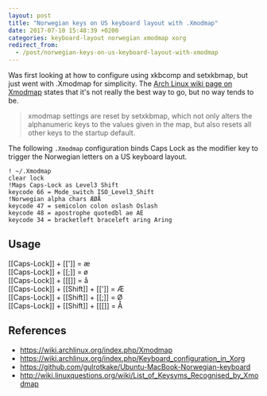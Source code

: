 ```yaml
---
layout: post
title: "Norwegian keys on US keyboard layout with .Xmodmap"
date: 2017-07-10 15:48:39 +0200
categories: keyboard-layout norwegian xmodmap xorg
redirect_from:
  - /post/norwegian-keys-on-us-keyboard-layout-with-xmodmap
---
```


Was first looking at how to configure using xkbcomp and setxkbmap, but just went with .Xmodmap for simplicity. The [Arch Linux wiki page on Xmodmap](https://wiki.archlinux.org/index.php/Xmodmap) states that it's not really the best way to go, but no way tends to be.

> xmodmap settings are reset by setxkbmap, which not only alters the alphanumeric keys to the values given in the map, but also resets all other keys to the startup default.

The following `.Xmodmap` configuration binds Caps Lock as the modifier key to trigger the Norwegian letters on a US keyboard layout.

    ! ~/.Xmodmap
    clear lock
    !Maps Caps-Lock as Level3 Shift
    keycode 66 = Mode_switch ISO_Level3_Shift
    !Norwegian alpha chars ÆØÅ
    keycode 47 = semicolon colon oslash Oslash
    keycode 48 = apostrophe quotedbl ae AE
    keycode 34 = bracketleft braceleft aring Aring

## Usage

[[Caps-Lock]] + [[\']] = æ  
[[Caps-Lock]] + [[;]] = ø  
[[Caps-Lock]] + [[&#91;]] = å  
[[Caps-Lock]] + [[Shift]] + [[\']] = Æ  
[[Caps-Lock]] + [[Shift]] + [[;]] = Ø  
[[Caps-Lock]] + [[Shift]] + [[&#91;]] = Å

## References
- https://wiki.archlinux.org/index.php/Xmodmap
- https://wiki.archlinux.org/index.php/Keyboard_configuration_in_Xorg
- https://github.com/gulrotkake/Ubuntu-MacBook-Norwegian-keyboard
- http://wiki.linuxquestions.org/wiki/List_of_Keysyms_Recognised_by_Xmodmap
